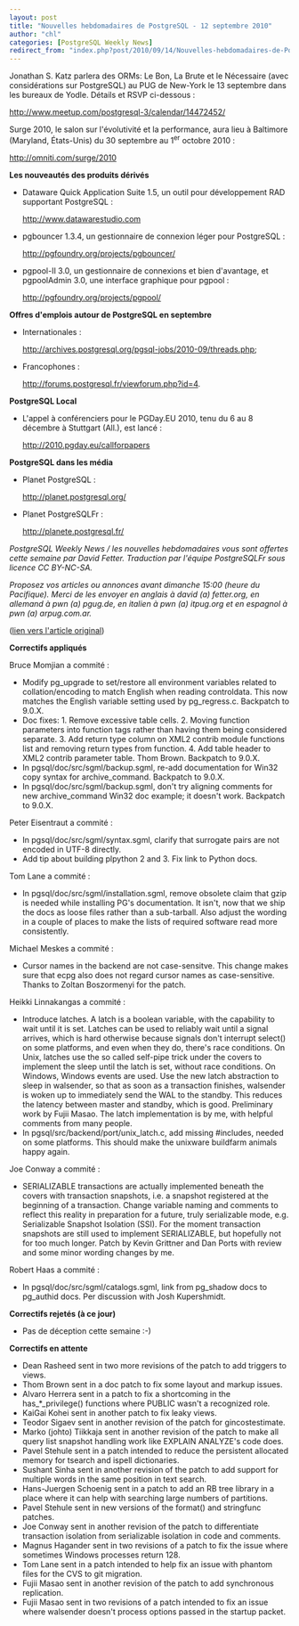 ```yaml
---
layout: post
title: "Nouvelles hebdomadaires de PostgreSQL - 12 septembre 2010"
author: "chl"
categories: [PostgreSQL Weekly News]
redirect_from: "index.php?post/2010/09/14/Nouvelles-hebdomadaires-de-PostgreSQL-12-septembre-2010"
---
```



<p>Jonathan S. Katz parlera des ORMs: Le Bon, La Brute et le N&eacute;cessaire (avec consid&eacute;rations sur PostgreSQL) au PUG de New-York le 13 septembre dans les bureaux de Yodle. D&eacute;tails et RSVP ci-dessous&nbsp;: 

<a target="_blank" href="http://www.meetup.com/postgresql-3/calendar/14472452/">http://www.meetup.com/postgresql-3/calendar/14472452/</a></p>

<p>Surge 2010, le salon sur l'&eacute;volutivit&eacute; et la performance, aura lieu &agrave; Baltimore (Maryland, &Eacute;tats-Unis) du 30 septembre au 1<sup>er</sup> octobre 2010&nbsp;: 

<a target="_blank" href="http://omniti.com/surge/2010">http://omniti.com/surge/2010</a></p>

<p><strong>Les nouveaut&eacute;s des produits d&eacute;riv&eacute;s</strong></p>

<ul>

<li>Dataware Quick Application Suite 1.5, un outil pour d&eacute;veloppement RAD supportant PostgreSQL&nbsp;: 

<a target="_blank" href="http://www.datawarestudio.com">http://www.datawarestudio.com</a></li>

<li>pgbouncer 1.3.4, un gestionnaire de connexion l&eacute;ger pour PostgreSQL&nbsp;: 

<a target="_blank" href="http://pgfoundry.org/projects/pgbouncer/">http://pgfoundry.org/projects/pgbouncer/</a></li>

<li>pgpool-II 3.0, un gestionnaire de connexions et bien d'avantage, et pgpoolAdmin 3.0, une interface graphique pour pgpool&nbsp;: 

<a target="_blank" href="http://pgfoundry.org/projects/pgpool/">http://pgfoundry.org/projects/pgpool/</a></li>

</ul>

<p><strong>Offres d'emplois autour de PostgreSQL en septembre</strong></p>

<ul>

<li>Internationales&nbsp;: 

<a target="_blank" href="http://archives.postgresql.org/pgsql-jobs/2010-09/threads.php">http://archives.postgresql.org/pgsql-jobs/2010-09/threads.php</a>;</li>

<li>Francophones&nbsp;: 

<a target="_blank" href="http://forums.postgresql.fr/viewforum.php?id=4">http://forums.postgresql.fr/viewforum.php?id=4</a>.</li>

</ul>

<p><strong>PostgreSQL Local</strong></p>

<ul>

<li>L'appel &agrave; conf&eacute;renciers pour le PGDay.EU 2010, tenu du 6 au 8 d&eacute;cembre &agrave; Stuttgart (All.), est lanc&eacute;&nbsp;: 

<a target="_blank" href="http://2010.pgday.eu/callforpapers">http://2010.pgday.eu/callforpapers</a></li>

</ul>

<p><strong>PostgreSQL dans les m&eacute;dia</strong></p>

<ul>

<li>Planet PostgreSQL&nbsp;: 

<a target="_blank" href="http://planet.postgresql.org/">http://planet.postgresql.org/</a></li>

<li>Planet PostgreSQLFr&nbsp;: 

<a target="_blank" href="http://planete.postgresql.fr/">http://planete.postgresql.fr/</a></li>

</ul>

<p><i>PostgreSQL Weekly News / les nouvelles hebdomadaires vous sont offertes cette semaine par David Fetter. Traduction par l'&eacute;quipe PostgreSQLFr sous licence CC BY-NC-SA.</i></p>

<p><i>Proposez vos articles ou annonces avant dimanche 15:00 (heure du Pacifique). Merci de les envoyer en anglais &agrave; david (a) fetter.org, en allemand &agrave; pwn (a) pgug.de, en italien &agrave; pwn (a) itpug.org et en espagnol &agrave; pwn (a) arpug.com.ar.</i></p>

<p>(<a target="_blank" href="http://www.postgresql.org/community/weeklynews/pwn20100912">lien vers l'article original</a>)</p>

<!--more-->


<p><strong>Correctifs appliqu&eacute;s</strong></p>

<p>Bruce Momjian a commit&eacute;&nbsp;:</p>

<ul>

<li>Modify pg_upgrade to set/restore all environment variables related to collation/encoding to match English when reading controldata. This now matches the English variable setting used by pg_regress.c. Backpatch to 9.0.X.</li>

<li>Doc fixes: 1. Remove excessive table cells. 2. Moving function parameters into function tags rather than having them being considered separate. 3. Add return type column on XML2 contrib module functions list and removing return types from function. 4. Add table header to XML2 contrib parameter table. Thom Brown. Backpatch to 9.0.X.</li>

<li>In pgsql/doc/src/sgml/backup.sgml, re-add documentation for Win32 copy syntax for archive_command. Backpatch to 9.0.X.</li>

<li>In pgsql/doc/src/sgml/backup.sgml, don't try aligning comments for new archive_command Win32 doc example; it doesn't work. Backpatch to 9.0.X.</li>

</ul>

<p>Peter Eisentraut a commit&eacute;&nbsp;:</p>

<ul>

<li>In pgsql/doc/src/sgml/syntax.sgml, clarify that surrogate pairs are not encoded in UTF-8 directly.</li>

<li>Add tip about building plpython 2 and 3. Fix link to Python docs.</li>

</ul>

<p>Tom Lane a commit&eacute;&nbsp;:</p>

<ul>

<li>In pgsql/doc/src/sgml/installation.sgml, remove obsolete claim that gzip is needed while installing PG's documentation. It isn't, now that we ship the docs as loose files rather than a sub-tarball. Also adjust the wording in a couple of places to make the lists of required software read more consistently.</li>

</ul>

<p>Michael Meskes a commit&eacute;&nbsp;:</p>

<ul>

<li>Cursor names in the backend are not case-sensitve. This change makes sure that ecpg also does not regard cursor names as case-sensitive. Thanks to Zoltan Boszormenyi for the patch.</li>

</ul>

<p>Heikki Linnakangas a commit&eacute;&nbsp;:</p>

<ul>

<li>Introduce latches. A latch is a boolean variable, with the capability to wait until it is set. Latches can be used to reliably wait until a signal arrives, which is hard otherwise because signals don't interrupt select() on some platforms, and even when they do, there's race conditions. On Unix, latches use the so called self-pipe trick under the covers to implement the sleep until the latch is set, without race conditions. On Windows, Windows events are used. Use the new latch abstraction to sleep in walsender, so that as soon as a transaction finishes, walsender is woken up to immediately send the WAL to the standby. This reduces the latency between master and standby, which is good. Preliminary work by Fujii Masao. The latch implementation is by me, with helpful comments from many people.</li>

<li>In pgsql/src/backend/port/unix_latch.c, add missing #includes, needed on some platforms. This should make the unixware buildfarm animals happy again.</li>

</ul>

<p>Joe Conway a commit&eacute;&nbsp;:</p>

<ul>

<li>SERIALIZABLE transactions are actually implemented beneath the covers with transaction snapshots, i.e. a snapshot registered at the beginning of a transaction. Change variable naming and comments to reflect this reality in preparation for a future, truly serializable mode, e.g. Serializable Snapshot Isolation (SSI). For the moment transaction snapshots are still used to implement SERIALIZABLE, but hopefully not for too much longer. Patch by Kevin Grittner and Dan Ports with review and some minor wording changes by me.</li>

</ul>

<p>Robert Haas a commit&eacute;&nbsp;:</p>

<ul>

<li>In pgsql/doc/src/sgml/catalogs.sgml, link from pg_shadow docs to pg_authid docs. Per discussion with Josh Kupershmidt.</li>

</ul>

<p><strong>Correctifs rejet&eacute;s (&agrave; ce jour)</strong></p>

<ul>

<li>Pas de d&eacute;ception cette semaine&nbsp;:-)</li>

</ul>

<p><strong>Correctifs en attente</strong></p>

<ul>

<li>Dean Rasheed sent in two more revisions of the patch to add triggers to views.</li>

<li>Thom Brown sent in a doc patch to fix some layout and markup issues.</li>

<li>Alvaro Herrera sent in a patch to fix a shortcoming in the has_*_privilege() functions where PUBLIC wasn't a recognized role.</li>

<li>KaiGai Kohei sent in another patch to fix leaky views.</li>

<li>Teodor Sigaev sent in another revision of the patch for gincostestimate.</li>

<li>Marko (johto) Tiikkaja sent in another revision of the patch to make all query list snapshot handling work like EXPLAIN ANALYZE's code does.</li>

<li>Pavel Stehule sent in a patch intended to reduce the persistent allocated memory for tsearch and ispell dictionaries.</li>

<li>Sushant Sinha sent in another revision of the patch to add support for multiple words in the same position in text search.</li>

<li>Hans-Juergen Schoenig sent in a patch to add an RB tree library in a place where it can help with searching large numbers of partitions.</li>

<li>Pavel Stehule sent in new versions of the format() and stringfunc patches.</li>

<li>Joe Conway sent in another revision of the patch to differentiate transaction isolation from serializable isolation in code and comments.</li>

<li>Magnus Hagander sent in two revisions of a patch to fix the issue where sometimes Windows processes return 128.</li>

<li>Tom Lane sent in a patch intended to help fix an issue with phantom files for the CVS to git migration.</li>

<li>Fujii Masao sent in another revision of the patch to add synchronous replication.</li>

<li>Fujii Masao sent in two revisions of a patch intended to fix an issue where walsender doesn't process options passed in the startup packet.</li>

</ul>